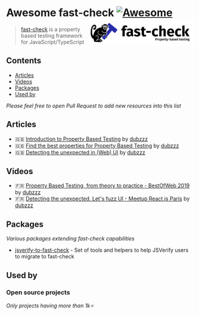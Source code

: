 # Awesome fast-check [![Awesome](https://awesome.re/badge.svg)](https://awesome.re) [<img src="https://raw.githubusercontent.com/dubzzz/fast-check/master/logo/logo.png" width="280" align="right" alt="fast-check">](https://github.com/dubzzz/fast-check/)

> [fast-check](https://github.com/dubzzz/fast-check/) is a property based testing framework for JavaScript/TypeScript 

## Contents

- [Articles](#articles)
- [Videos](#videos)
- [Packages](#packages)
- [Used by](#used-by)

*Please feel free to open Pull Request to add new resources into this list*

## Articles

- 🇬🇧 [Introduction to Property Based Testing](https://medium.com/criteo-labs/introduction-to-property-based-testing-f5236229d237) by [dubzzz](https://github.com/dubzzz/)
- 🇬🇧 [Find the best properties for Property Based Testing](https://medium.com/@nicolasdubien/find-the-best-properties-for-property-based-testing-ee2ed9d442e1) by [dubzzz](https://github.com/dubzzz/)
- 🇬🇧 [Detecting the unexpected in (Web) UI](https://medium.com/criteo-labs/detecting-the-unexpected-in-web-ui-fuzzing-1f3822c8a3a5) by [dubzzz](https://github.com/dubzzz/)

## Videos

- 🇫🇷 [Property Based Testing, from theory to practice - BestOfWeb 2019](https://youtu.be/GigiViV-GFk) by [dubzzz](https://github.com/dubzzz/)
- 🇫🇷 [Detecting the unexpected, Let's fuzz UI - Meetup React.js Paris](https://www.youtube.com/watch?v=CiD0khq8uPs) by [dubzzz](https://github.com/dubzzz/)

## Packages

*Various packages extending fast-check capabilities*

- [jsverify-to-fast-check](https://www.npmjs.com/package/jsverify-to-fast-check) - Set of tools and helpers to help JSVerify users to migrate to fast-check

## Used by

### Open source projects

*Only projects having more than 1k⭐*
